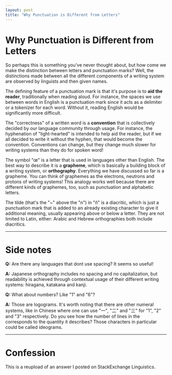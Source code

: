 ```yaml
---
layout: post
title: "Why Punctuation is Different from Letters"
---
```


# Why Punctuation is Different from Letters

So perhaps this is something you've never thought about, but how come we make the distinction between letters and punctuation marks? Well, the distinctions made between all the different components of a writing system are observed by linguists and then given names.

The defining feature of a punctuation mark is that it's purpose is to **aid the reader**, traditionally when reading aloud. For instance, the spaces we use between words in English is a punctuation mark since it acts as a delimiter or a tokenizer for each word. Without it, reading English would be significantly more difficult.

The "correctness" of a written word is a **convention** that is collectively decided by our language community through usage. For instance, the hyphenation of "light-hearted" is intended to help aid the reader, but if we all decided to write it without the hyphen, that would become the convention. Conventions can change, but they change much slower for writing systems than they do for spoken word!

The symbol "œ" is a letter that is used in languages other than English. The best way to describe it is a **grapheme**, which is basically a building block of a writing system, or **orthography**. Everything we have discussed so far is a grapheme. You can think of graphemes as the electrons, neutrons and protons of writing systems! This analogy works well because there are different kinds of graphemes, too, such as punctuation and alphabetic letters.

The tilde (that's the "~" above the "n") in "ñ" is a diacritic, which is just a punctuation mark that is added to an already existing character to give it additional meaning, usually appearing above or below a letter. They are not limited to Latin, either: Arabic and Hebrew orthographies both include diacritics.

<hr>

# Side notes

**Q:** Are there any languages that dont use spacing? It seems so useful!

**A:** Japanese orthography includes no spacing and no capitalization, but readability is achieved through contextual usage of their different writing systems: hiragana, katakana and kanji.

**Q:** What about numbers? Like "1" and "6"?

**A:** Those are logograms. It's worth noting that there are other numeral systems, like in Chinese where one can use "一", "二" and "三" for "1", "2" and "3" respectively. Do you see how the number of lines in the corresponds to the quantity it describes? Those characters in particular could be called ideograms.

<hr>

# Confession

This is a reupload of an answer I posted on StackExchange Linguistics.
